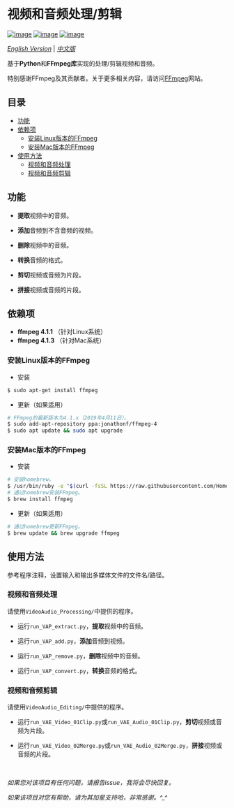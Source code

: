 # 视频和音频处理/剪辑

[![image](https://img.shields.io/badge/license-MIT-green.svg)](https://github.com/HeZhang1994/video-audio-editing/blob/master/LICENSE)
[![image](https://img.shields.io/badge/python-3.7-blue.svg)]()
[![image](https://img.shields.io/badge/status-stable-brightgreen.svg)]()

[*English Version*](https://github.com/HeZhang1994/video-audio-editing/blob/master/README.md) | [*中文版*](https://github.com/HeZhang1994/video-audio-editing/blob/master/README-cn.md)

基于**Python**和**FFmpeg库**实现的处理/剪辑视频和音频。

特别感谢FFmpeg及其贡献者。关于更多相关内容，请访问[FFmpeg](https://www.ffmpeg.org/)网站。

## 目录

- [功能](#功能)
- [依赖项](#依赖项)
  - [安装Linux版本的FFmpeg](#安装linux版本的ffmpeg)
  - [安装Mac版本的FFmpeg](#安装mac版本的ffmpeg)
- [使用方法](#使用方法)
  - [视频和音频处理](#视频和音频处理)
  - [视频和音频剪辑](#视频和音频剪辑)

## 功能

- **提取**视频中的音频。

- **添加**音频到不含音频的视频。

- **删除**视频中的音频。

- **转换**音频的格式。

- **剪切**视频或音频为片段。

- **拼接**视频或音频的片段。

## 依赖项

* __ffmpeg 4.1.1__ （针对Linux系统）
* __ffmpeg 4.1.3__ （针对Mac系统）

### 安装Linux版本的FFmpeg

* 安装
```bash
$ sudo apt-get install ffmpeg
```

* 更新（如果适用）
```bash
# FFmpeg的最新版本为4.1.x（2019年4月11日）。
$ sudo add-apt-repository ppa:jonathonf/ffmpeg-4
$ sudo apt update && sudo apt upgrade
```

### 安装Mac版本的FFmpeg

* 安装
```bash
# 安装homebrew。
$ /usr/bin/ruby -e "$(curl -fsSL https://raw.githubusercontent.com/Homebrew/install/master/install)"
# 通过homebrew安装FFmpeg。
$ brew install ffmpeg
```

* 更新（如果适用）
```bash
# 通过homebrew更新FFmpeg。
$ brew update && brew upgrade ffmpeg
```

## 使用方法

参考程序注释，设置输入和输出多媒体文件的文件名/路径。

### 视频和音频处理

请使用`VideoAudio_Processing/`中提供的程序。

- 运行`run_VAP_extract.py`，**提取**视频中的音频。

- 运行`run_VAP_add.py`，**添加**音频到视频。

- 运行`run_VAP_remove.py`，**删除**视频中的音频。

- 运行`run_VAP_convert.py`，**转换**音频的格式。

### 视频和音频剪辑

请使用`VideoAudio_Editing/`中提供的程序。

- 运行`run_VAE_Video_01Clip.py`或`run_VAE_Audio_01Clip.py`，**剪切**视频或音频为片段。

- 运行`run_VAE_Video_02Merge.py`或`run_VAE_Audio_02Merge.py`，**拼接**视频或音频的片段。

<br>

<i>如果您对该项目有任何问题，请报告issue，我将会尽快回复。</i>

<i>如果该项目对您有帮助，请为其加星支持哈，非常感谢。^_^</i>
